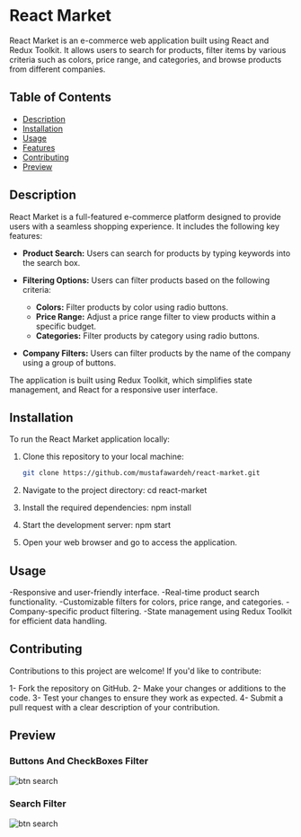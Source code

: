 # React Market

React Market is an e-commerce web application built using React and Redux Toolkit. It allows users to search for products, filter items by various criteria such as colors, price range, and categories, and browse products from different companies.

## Table of Contents

- [Description](#description)
- [Installation](#installation)
- [Usage](#usage)
- [Features](#features)
- [Contributing](#contributing)
- [Preview](#preview)

## Description

React Market is a full-featured e-commerce platform designed to provide users with a seamless shopping experience. It includes the following key features:

- **Product Search:** Users can search for products by typing keywords into the search box.

- **Filtering Options:** Users can filter products based on the following criteria:
  - **Colors:** Filter products by color using radio buttons.
  - **Price Range:** Adjust a price range filter to view products within a specific budget.
  - **Categories:** Filter products by category using radio buttons.

- **Company Filters:** Users can filter products by the name of the company using a group of buttons.

The application is built using Redux Toolkit, which simplifies state management, and React for a responsive user interface.


## Installation

To run the React Market application locally:

1. Clone this repository to your local machine:

   ```bash
   git clone https://github.com/mustafawardeh/react-market.git
2. Navigate to the project directory:
  cd react-market
3. Install the required dependencies:
  npm install
4. Start the development server:
  npm start
5. Open your web browser and go to access the application.

## Usage

-Responsive and user-friendly interface.
-Real-time product search functionality.
-Customizable filters for colors, price range, and categories.
-Company-specific product filtering.
-State management using Redux Toolkit for efficient data handling.

## Contributing
Contributions to this project are welcome! If you'd like to contribute:

1- Fork the repository on GitHub.
2- Make your changes or additions to the code.
3- Test your changes to ensure they work as expected.
4- Submit a pull request with a clear description of your contribution.


## Preview

### Buttons And CheckBoxes Filter
<img src='btn.PNG' alt='btn search' />


### Search Filter
<img src='search.PNG' alt='btn search' />

